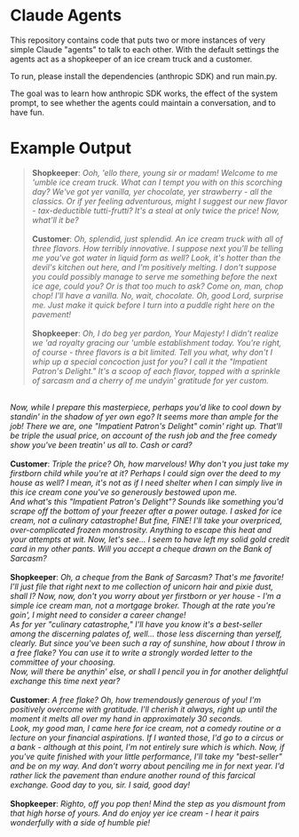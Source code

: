# Claude Agents

This repository contains code that puts two or more instances of very simple Claude "agents" to talk to each other. With the default settings the agents act as a shopkeeper of an ice cream truck and a customer.

To run, please install the dependencies (anthropic SDK) and run main.py.

The goal was to learn how anthropic SDK works, the effect of the system prompt, to see whether the agents could maintain a conversation, and to have fun.

# Example Output

><b>Shopkeeper</b>: <em>Ooh, 'ello there, young sir or madam! Welcome to me 'umble ice cream truck. What can I tempt you with on this scorching day? We've got yer vanilla, yer chocolate, yer strawberry - all the classics. Or if yer feeling adventurous, might I suggest our new flavor - tax-deductible tutti-frutti? It's a steal at only twice the price! Now, what'll it be?</em><br><br>
><b>Customer</b>: <em>Oh, splendid, just splendid. An ice cream truck with all of three flavors. How terribly innovative. I suppose next you'll be telling me you've got water in liquid form as well? Look, it's hotter than the devil's kitchen out here, and I'm positively melting. I don't suppose you could possibly manage to serve me something before the next ice age, could you? Or is that too much to ask? Come on, man, chop chop! I'll have a vanilla. No, wait, chocolate. Oh, good Lord, surprise me. Just make it quick before I turn into a puddle right here on the pavement!</em><br><br>
<b>Shopkeeper</b>: <em>Oh, I do beg yer pardon, Your Majesty! I didn't realize we 'ad royalty gracing our 'umble establishment today. You're right, of course - three flavors is a bit limited. Tell you what, why don't I whip up a special concoction just for you? I call it the "Impatient Patron's Delight." It's a scoop of each flavor, topped with a sprinkle of sarcasm and a cherry of me undyin' gratitude for yer custom. 
<br>
Now, while I prepare this masterpiece, perhaps you'd like to cool down by standin' in the shadow of yer own ego? It seems more than ample for the job! There we are, one "Impatient Patron's Delight" comin' right up. That'll be triple the usual price, on account of the rush job and the free comedy show you've been treatin' us all to. Cash or card?</em><br><br>
<b>Customer</b>: <em>Triple the price? Oh, how marvelous! Why don't you just take my firstborn child while you're at it? Perhaps I could sign over the deed to my house as well? I mean, it's not as if I need shelter when I can simply live in this ice cream cone you've so generously bestowed upon me. 
<br>
And what's this "Impatient Patron's Delight"? Sounds like something you'd scrape off the bottom of your freezer after a power outage. I asked for ice cream, not a culinary catastrophe! But fine, FINE! I'll take your overpriced, over-complicated frozen monstrosity. Anything to escape this heat and your attempts at wit. Now, let's see... I seem to have left my solid gold credit card in my other pants. Will you accept a cheque drawn on the Bank of Sarcasm?</em><br><br>
<b>Shopkeeper</b>: <em>Oh, a cheque from the Bank of Sarcasm? That's me favorite! I'll just file that right next to me collection of unicorn hair and pixie dust, shall I? Now, now, don't you worry about yer firstborn or yer house - I'm a simple ice cream man, not a mortgage broker. Though at the rate you're goin', I might need to consider a career change!
<br>
As for yer "culinary catastrophe," I'll have you know it's a best-seller among the discerning palates of, well... those less discerning than yerself, clearly. But since you've been such a ray of sunshine, how about I throw in a free flake? You can use it to write a strongly worded letter to the committee of your choosing.
<br>
Now, will there be anythin' else, or shall I pencil you in for another delightful exchange this time next year?</em><br><br>
<b>Customer</b>: <em>A free flake? Oh, how tremendously generous of you! I'm positively overcome with gratitude. I'll cherish it always, right up until the moment it melts all over my hand in approximately 30 seconds. 
<br>
Look, my good man, I came here for ice cream, not a comedy routine or a lecture on your financial aspirations. If I wanted those, I'd go to a circus or a bank - although at this point, I'm not entirely sure which is which. Now, if you've quite finished with your little performance, I'll take my "best-seller" and be on my way. And don't worry about penciling me in for next year. I'd rather lick the pavement than endure another round of this farcical exchange. Good day to you, sir. I said, good day!</em><br><br>
<b>Shopkeeper</b>: <em>Righto, off you pop then! Mind the step as you dismount from that high horse of yours. And do enjoy yer ice cream - I hear it pairs wonderfully with a side of humble pie!</em><br><br>
